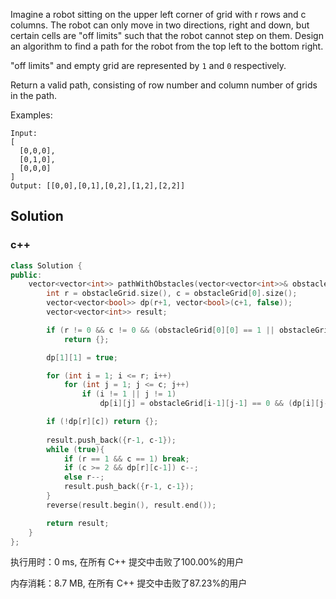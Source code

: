 Imagine a robot sitting on the upper left corner of grid with r rows and c columns. The robot can only move in two directions, right and down, but certain cells are "off limits" such that the robot cannot step on them. Design an algorithm to find a path for the robot from the top left to the bottom right.

"off limits" and empty grid are represented by `1` and `0` respectively.

Return a valid path, consisting of row number and column number of grids in the path.



Examples:

```
Input:
[
  [0,0,0],
  [0,1,0],
  [0,0,0]
]
Output: [[0,0],[0,1],[0,2],[1,2],[2,2]]
```

## Solution

### c++

```c++
class Solution {
public:
    vector<vector<int>> pathWithObstacles(vector<vector<int>>& obstacleGrid) {
        int r = obstacleGrid.size(), c = obstacleGrid[0].size();
        vector<vector<bool>> dp(r+1, vector<bool>(c+1, false));
        vector<vector<int>> result;

        if (r != 0 && c != 0 && (obstacleGrid[0][0] == 1 || obstacleGrid[r-1][c-1] == 1))
            return {};

        dp[1][1] = true;

        for (int i = 1; i <= r; i++)
            for (int j = 1; j <= c; j++)
                if (i != 1 || j != 1)
                    dp[i][j] = obstacleGrid[i-1][j-1] == 0 && (dp[i][j-1] || dp[i-1][j]);

        if (!dp[r][c]) return {};
            
        result.push_back({r-1, c-1});
        while (true){
            if (r == 1 && c == 1) break;
            if (c >= 2 && dp[r][c-1]) c--;
            else r--;
            result.push_back({r-1, c-1});
        }
        reverse(result.begin(), result.end());

        return result;
    }
};
```

执行用时：0 ms, 在所有 C++ 提交中击败了100.00%的用户

内存消耗：8.7 MB, 在所有 C++ 提交中击败了87.23%的用户
